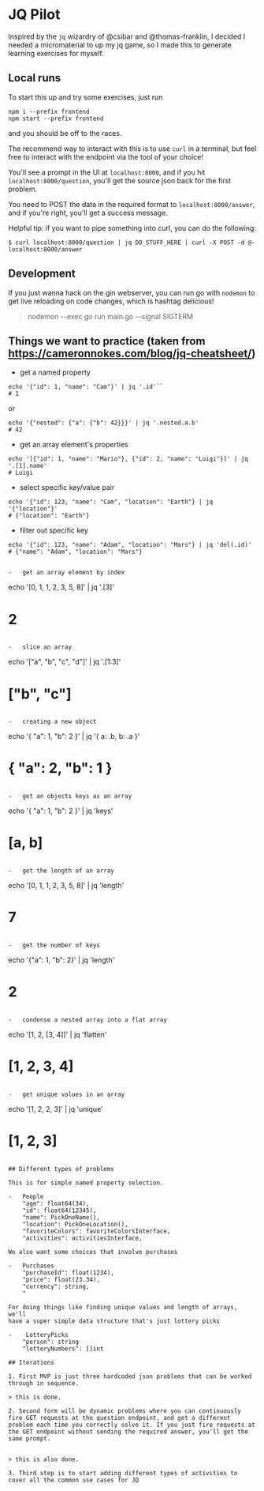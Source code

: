 # JQ Pilot

Inspired by the `jq` wizardry of @csibar and @thomas-franklin, I decided I needed a micromaterial to up my jq game, so I made this to generate learning exercises for myself.

## Local runs

To start this up and try some exercises, just run

```
npm i --prefix frontend
npm start --prefix frontend
```

and you should be off to the races.

The recommend way to interact with this is to use `curl` in a terminal, but feel free to interact with the endpoint via the tool of your choice!

You'll see a prompt in the UI at `localhost:8000`, and if you hit `localhost:8000/question`, you'll get the source json back for the first problem.

You need to POST the data in the required format to `localhost:8000/answer`, and if you're right, you'll get a success message.

Helpful tip: if you want to pipe something into curl, you can do the following:

```
$ curl localhost:8000/question | jq DO_STUFF_HERE | curl -X POST -d @- localhost:8000/answer
```

## Development

If you just wanna hack on the gin webserver, you can run go with `nodemon` to get live reloading on code changes, which is hashtag delicious!

> nodemon --exec go run main.go --signal SIGTERM

## Things we want to practice (taken from https://cameronnokes.com/blog/jq-cheatsheet/)

-   get a named property

```
echo '{"id": 1, "name": "Cam"}' | jq '.id'``
# 1
```

or

```
echo '{"nested": {"a": {"b": 42}}}' | jq '.nested.a.b'
# 42
```

-   get an array element's properties

```
echo '[{"id": 1, "name": "Mario"}, {"id": 2, "name": "Luigi"}]' | jq '.[1].name'
# Luigi
```

-   select specific key/value pair

```
echo '{"id": 123, "name": "Cam", "location": "Earth"} | jq '{"location"}'
# {"location": "Earth"}
```

-   filter out specific key

```
echo '{"id": 123, "name": "Adam", "location": "Mars"} | jq 'del(.id)'
# {"name": "Adam", "location": "Mars"}


-   get an array element by index

```

echo '[0, 1, 1, 2, 3, 5, 8]' | jq '.[3]'

# 2

```

-   slice an array

```

echo '["a", "b", "c", "d"]' | jq '.[1:3]'

# ["b", "c"]

```

-   creating a new object

```

echo '{ "a": 1, "b": 2 }' | jq '{ a: .b, b: .a }'

# { "a": 2, "b": 1 }

```

-   get an objects keys as an array

```

echo '{ "a": 1, "b": 2 }' | jq 'keys'

# [a, b]

```

-   get the length of an array

```

echo '[0, 1, 1, 2, 3, 5, 8]' | jq 'length'

# 7

```

-   get the number of keys

```

echo '{"a": 1, "b": 2}' | jq 'length'

# 2

```

-   condense a nested array into a flat array

```

echo '[1, 2, [3, 4]]' | jq 'flatten'

# [1, 2, 3, 4]

```

-   get unique values in an array

```

echo '[1, 2, 2, 3]' | jq 'unique'

# [1, 2, 3]

```

## Different types of problems

This is for simple named property selection.

-   People
    "age": float64(34),
    "id": float64(12345),
    "name": PickOneName(),
    "location": PickOneLocation(),
    "favoriteColors": favoriteColorsInterface,
    "activities": activitiesInterface,

We also want some choices that involve purchases

-   Purchases
    "purchaseId": float(1234),
    "price": float(23.34),
    "currency": string,
    "

For doing things like finding unique values and length of arrays, we'll
have a super simple data structure that's just lottery picks

-    LotteryPicks
    "person": string
    "lotteryNumbers": []int

## Iterations

1. First MVP is just three hardcoded json problems that can be worked through in sequence.

> this is done.

2. Second form will be dynamic problems where you can continuously fire GET requests at the question endpoint, and get a different problem each time you correctly solve it. If you just fire requests at the GET endpoint without sending the required answer, you'll get the same prompt.


> this is also done.

3. Third step is to start adding different types of activities to cover all the common use cases for JQ
```
